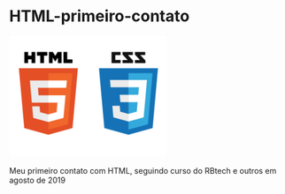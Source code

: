 # HTML-primeiro-contato
![html-css logo](html-css.png)

Meu primeiro  contato com HTML, seguindo curso do RBtech e outros em agosto  de 2019
